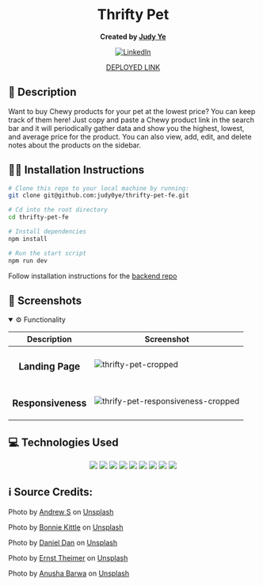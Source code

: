 <div align="center">

# Thrifty Pet
**Created by [Judy Ye](https://github.com/judy0ye)**

[![LinkedIn](https://img.shields.io/badge/Judy-blue?style=for-the-badge&logo=LinkedIn&logoColor=black)](https://www.linkedin.com/in/judy0ye)

[DEPLOYED LINK](https://thrifty-pet-fe.vercel.app/)

</div>

## 📝 Description
Want to buy Chewy products for your pet at the lowest price? You can keep track of them here! Just copy and paste a Chewy product link in the search bar and it will periodically gather data and show you the highest, lowest, and average price for the product. You can also view, add, edit, and delete notes about the products on the sidebar.

## 🧑‍💻 Installation Instructions

```bash
# Clone this repo to your local machine by running:
git clone git@github.com:judy0ye/thrifty-pet-fe.git

# Cd into the root directory 
cd thrifty-pet-fe

# Install dependencies 
npm install

# Run the start script
npm run dev
```
Follow installation instructions for the [backend repo](https://github.com/judy0ye/thrifty-pet-be)

## 📸 Screenshots
<details open>
  <summary> ⚙️ Functionality </summary>
  
  | Description | Screenshot |
  |------------ | -----------|
  | <h3 align="center">Landing Page | ![thrifty-pet-cropped](https://github.com/judy0ye/thrifty-pet-fe/assets/129805348/895f1be8-b479-4eaa-9c12-0ebc75a76126)
  | <h3 align="center">Responsiveness| ![thrify-pet-responsiveness-cropped](https://github.com/judy0ye/thrifty-pet-fe/assets/129805348/73260624-381f-41aa-aaa0-1147cae4ee83)





  
</details>

## 💻 Technologies Used
<div align='center'>
  <img src="https://img.shields.io/badge/React-20232A?style=for-the-badge&logo=react&logoColor=61DAFB" />
  <img src="https://img.shields.io/badge/typescript-%23007ACC.svg?style=for-the-badge&logo=typescript&logoColor=white" />
  <img src="https://img.shields.io/badge/JavaScript-323330?style=for-the-badge&logo=javascript&logoColor=F7DF1E" /> 
  <img src="https://img.shields.io/badge/CSS3-1572B6?style=for-the-badge&logo=css3&logoColor=white" /> 
  <img src="https://img.shields.io/badge/HTML5-E34F26?style=for-the-badge&logo=html5&logoColor=white" />
  <img src="https://img.shields.io/badge/next.js-000000?style=for-the-badge&logo=nextdotjs&logoColor=white" />
  <img src="https://img.shields.io/badge/Mantine-339AF0?logo=mantine&logoColor=fff&style=for-the-badge" />
  <img src="https://img.shields.io/badge/-cypress-%23E5E5E5?style=for-the-badge&logo=cypress&logoColor=058a5e" /> 
  <img src="https://img.shields.io/badge/Vercel-000?logo=vercel&logoColor=fff&style=for-the-badge" /> 
</div>



## ℹ️ Source Credits:

Photo by <a href="https://unsplash.com/@sita2?utm_content=creditCopyText&utm_medium=referral&utm_source=unsplash">Andrew S</a> on <a href="https://unsplash.com/photos/a-dog-and-a-cat-laying-in-the-grass-ouo1hbizWwo?utm_content=creditCopyText&utm_medium=referral&utm_source=unsplash">Unsplash</a>

Photo by <a href="https://unsplash.com/@bonniekdesign?utm_content=creditCopyText&utm_medium=referral&utm_source=unsplash">Bonnie Kittle</a> on <a href="https://unsplash.com/photos/two-guinea-pigs-eating-carrot-MUcxe_wDurE?utm_content=creditCopyText&utm_medium=referral&utm_source=unsplash">Unsplash</a>

Photo by <a href="https://unsplash.com/@outsideclick?utm_content=creditCopyText&utm_medium=referral&utm_source=unsplash">Daniel Dan</a> on <a href="https://unsplash.com/photos/a-bowl-of-coffee-beans-4lL8NDq3azk?utm_content=creditCopyText&utm_medium=referral&utm_source=unsplash">Unsplash</a>

Photo by <a href="https://unsplash.com/@3rnst?utm_content=creditCopyText&utm_medium=referral&utm_source=unsplash">Ernst Theimer</a> on <a href="https://unsplash.com/photos/a-rabbit-is-laying-on-a-bamboo-mat-xjb0Ewjamhk?utm_content=creditCopyText&utm_medium=referral&utm_source=unsplash">Unsplash</a>

Photo by <a href="https://unsplash.com/@anushabarwa?utm_content=creditCopyText&utm_medium=referral&utm_source=unsplash">Anusha Barwa</a> on <a href="https://unsplash.com/photos/shallow-focus-photography-of-dog-and-cat-ppKcYi1CXcI?utm_content=creditCopyText&utm_medium=referral&utm_source=unsplash">Unsplash</a>
